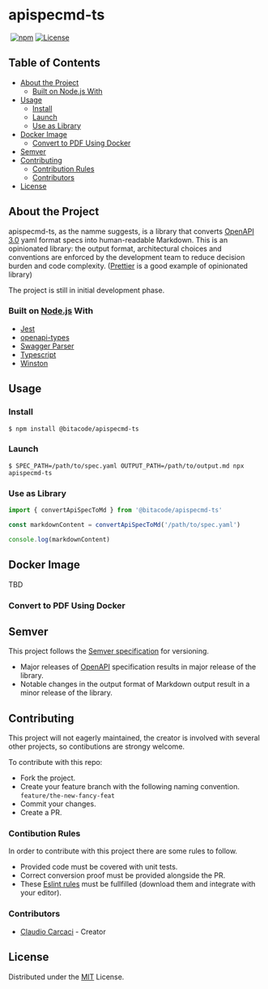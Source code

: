 # apispecmd-ts

[![<CircleCI>](https://circleci.com/gh/ccarcaci/apispecmd-ts.svg?style=shield)](<https://circleci.com/gh/ccarcaci/tokenator>)
[![npm](https://img.shields.io/npm/v/@bitacode/apispecmd-ts?color=green)](https://www.npmjs.com/package/@bitacode/tokenator)
[![License](https://img.shields.io/npm/l/@bitacode/apispecmd-ts)](https://mit-license.org/)

## Table of Contents

- [About the Project](#about-the-project)
  - [Built on Node.js With](#built-on-nodejs-with)
- [Usage](#usage)
  - [Install](#install)
  - [Launch](#launch)
  - [Use as Library](#use-as-library)
- [Docker Image](#docker-image)
  - [Convert to PDF Using Docker](#convert-to-pdf-using-docker)
- [Semver](#semver)
- [Contributing](#contributing)
  - [Contribution Rules](#contribution-rules)
  - [Contributors](#contributors)
- [License](#license)

## About the Project

apispecmd-ts, as the namme suggests, is a library that converts [OpenAPI 3.0](https://www.openapis.org/) yaml format specs into human-readable Markdown. This is an opinionated library: the output format, architectural choices and conventions are enforced by the development team to reduce decision burden and code complexity. ([Prettier](https://prettier.io/) is a good example of opinionated library)

The project is still in initial development phase.

### Built on [Node.js](https://nodejs.org/) With

* [Jest](https://jestjs.io/)
* [openapi-types](https://github.com/kogosoftwarellc/open-api/tree/master/packages/openapi-types)
* [Swagger Parser](https://apitools.dev/swagger-parser/)
* [Typescript](https://www.typescriptlang.org/)
* [Winston](https://github.com/winstonjs/winston)

## Usage

### Install
`$ npm install @bitacode/apispecmd-ts`

### Launch
`$ SPEC_PATH=/path/to/spec.yaml OUTPUT_PATH=/path/to/output.md npx apispecmd-ts`

### Use as Library

```typescript
import { convertApiSpecToMd } from '@bitacode/apispecmd-ts'

const markdownContent = convertApiSpecToMd('/path/to/spec.yaml')

console.log(markdownContent)
```

## Docker Image

TBD

### Convert to PDF Using Docker

## Semver

This project follows the [Semver specification](https://semver.org/) for versioning.

* Major releases of [OpenAPI](https://www.openapis.org/) specification results in major release of the library.
* Notable changes in the output format of Markdown output result in a minor release of the library.

## Contributing

This project will not eagerly maintained, the creator is involved with several other projects, so contibutions are strongy welcome.

To contribute with this repo:
* Fork the project.
* Create your feature branch with the following naming convention.
`feature/the-new-fancy-feat`
* Commit your changes.
* Create a PR.

### Contibution Rules

In order to contribute with this project there are some rules to follow.

* Provided code must be covered with unit tests.
* Correct conversion proof must be provided alongside the PR.
* These [Eslint rules](...) must be fullfilled (download them and integrate with your editor).

### Contributors

* [Claudio Carcaci](https://www.linkedin.com/in/ccarcaci/) - Creator

## License

Distributed under the [MIT](LICENSE.md) License.
